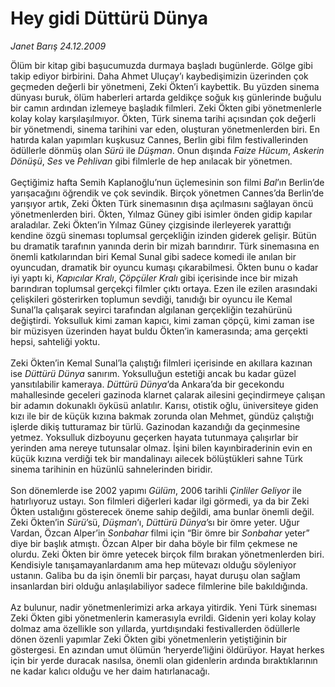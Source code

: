 # Hey gidi Düttürü Dünya

*Janet Barış 24.12.2009*

<div class="yazi">Ölüm bir kitap gibi başucumuzda durmaya başladı bugünlerde. Gölge gibi takip ediyor birbirini. Daha Ahmet Uluçay’ı kaybedişimizin üzerinden çok geçmeden değerli bir yönetmeni, Zeki Ökten’i kaybettik. Bu yüzden sinema dünyası buruk, ölüm haberleri artarda geldikçe soğuk kış günlerinde buğulu bir camın ardından izlemeye başladık filmleri. Zeki Ökten gibi yönetmenlerle kolay kolay karşılaşılmıyor. Ökten, Türk sinema tarihi açısından çok değerli bir yönetmendi, sinema tarihini var eden, oluşturan yönetmenlerden biri. En hatırda kalan yapımları kuşkusuz Cannes, Berlin gibi film festivallerinden ödüllerle dönmüş olan <i>Sürü</i> ile <i>Düşman</i>. Onun dışında <i>Faize Hücum</i>, <i>Askerin Dönüşü</i>, <i>Ses</i> ve <i>Pehlivan</i> gibi filmlerle de hep anılacak bir yönetmen. <br/><br/>Geçtiğimiz hafta Semih Kaplanoğlu’nun üçlemesinin son filmi <i>Bal</i>’ın Berlin’de yarışacağını öğrendik ve çok sevindik. Birçok yönetmen Cannes’da Berlin’de yarışıyor artık, Zeki Ökten Türk sinemasının dışa açılmasını sağlayan öncü yönetmenlerden biri. Ökten, Yılmaz Güney gibi isimler önden gidip kapılar araladılar. Zeki Ökten’in Yılmaz Güney çizgisinde ilerleyerek yarattığı kendine özgü sineması toplumsal gerçekliğin izinden giderek gelişir. Bütün bu dramatik tarafının yanında derin bir mizah barındırır. Türk sinemasına en önemli katkılarından biri Kemal Sunal gibi sadece komedi ile anılan bir oyuncudan, dramatik bir oyuncu kumaşı çıkarabilmesi. Ökten bunu o kadar iyi yaptı ki, <i>Kapıcılar Kralı</i>, <i>Çöpçüler Kralı</i> gibi içerisinde ince bir mizah barındıran toplumsal gerçekçi filmler çıktı ortaya. Ezen ile ezilen arasındaki çelişkileri gösterirken toplumun sevdiği, tanıdığı bir oyuncu ile Kemal Sunal’la çalışarak seyirci tarafından algılanan gerçekliğin tezahürünü değiştirdi. Yoksulluk kimi zaman kapıcı, kimi zaman çöpçü, kimi zaman ise bir müzisyen üzerinden hayat buldu Ökten’in kamerasında; ama gerçekti hepsi, sahteliği yoktu. <br/><br/>Zeki Ökten’in Kemal Sunal’la çalıştığı filmleri içerisinde en akıllara kazınan ise <i>Düttürü Dünya</i> sanırım. Yoksulluğun estetiği ancak bu kadar güzel yansıtılabilir kameraya. <i>Düttürü Dünya</i>’da Ankara’da bir gecekondu mahallesinde geceleri gazinoda klarnet çalarak ailesini geçindirmeye çalışan bir adamın dokunaklı öyküsü anlatılır. Karısı, otistik oğlu, üniversiteye giden kızı ile bir de küçük kızına bakmak zorunda olan Mehmet, gündüz çalıştığı işlerde dikiş tutturamaz bir türlü. Gazinodan kazandığı da geçinmesine yetmez. Yoksulluk dizboyunu geçerken hayata tutunmaya çalışırlar bir yerinden ama nereye tutunsalar olmaz. İşini bilen kayınbiraderinin evin en küçük kızına verdiği tek bir mandalinayı ailecek bölüştükleri sahne Türk sinema tarihinin en hüzünlü sahnelerinden biridir. <br/><br/>Son dönemlerde ise 2002 yapımı <i>Gülüm</i>, 2006 tarihli <i>Çinliler Geliyor</i> ile hatırlıyoruz ustayı. Son filmleri diğerleri kadar ilgi görmedi, ya da bir Zeki Ökten ustalığını gösterecek öneme sahip değildi, ama bunlar önemli değil. Zeki Ökten’in <i>Sürü</i>’sü, <i>Düşman</i>’ı, <i>Düttürü Dünya</i>’sı bir ömre yeter. Uğur Vardan, Özcan Alper’in <i>Sonbahar</i> filmi için “Bir ömre bir <i>Sonbahar</i> yeter” diye bir başlık atmıştı. Özcan Alper bir daha böyle bir film çekmese ne olurdu. Zeki Ökten bir ömre yetecek birçok film bırakan yönetmenlerden biri. Kendisiyle tanışamayanlardanım ama hep mütevazı olduğu söyleniyor ustanın. Galiba bu da işin önemli bir parçası, hayat duruşu olan sağlam insanlardan biri olduğu anlaşılabiliyor sadece filmlerine bile bakıldığında. <br/><br/>Az bulunur, nadir yönetmenlerimizi arka arkaya yitirdik. Yeni Türk sineması Zeki Ökten gibi yönetmenlerin kamerasıyla evrildi. Gidenin yeri kolay kolay dolmaz ama özellikle son yıllarda, yurtdışındaki festivallerden ödüllerle dönen özenli yapımlar Zeki Ökten gibi yönetmenlerin yetiştiğinin bir göstergesi. En azından umut ölümün ‘heryerde’liğini öldürüyor. Hayat herkes için bir yerde duracak nasılsa, önemli olan gidenlerin ardında bıraktıklarının ne kadar kalıcı olduğu ve her daim hatırlanacağı. 
              </div>
